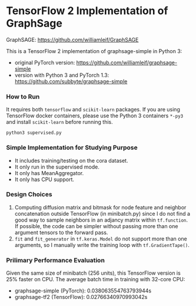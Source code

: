 # TensorFlow 2 Implementation of GraphSage

GraphSAGE: https://github.com/williamleif/GraphSAGE

This is a TensorFlow 2 implementation of graphsage-simple in Python 3:
- original PyTorch version: https://github.com/williamleif/graphsage-simple
- version with Python 3 and PyTorch 1.3: https://github.com/subbyte/graphsage-simple

### How to Run 

It requires both `tensorflow` and `scikit-learn` packages. If you are using TensorFlow docker containers, please use the Python 3 containers `*-py3` and install `scikit-learn` before running this.

```
python3 supervised.py
```

### Simple Implementation for Studying Purpose
- It includes training/testing on the cora dataset.
- It only run in the supervised mode.
- It only has MeanAggregator.
- It only has CPU support.

### Design Choices
1. Computing diffusion matrix and bitmask for node feature and neighbor concatenation outside TensorFlow (in minibatch.py) since I do not find a good way to sample neighbors in an adjancy matrix within `tf.function`. If possible, the code can be simpler without passing more than one argument tensors to the forward pass.
2. `fit` and `fit_generator` in `tf.keras.Model` do not support more than one arguments, so I manually write the training loop with `tf.GradientTape()`.

### Prilimary Performance Evaluation

Given the same size of minibatch (256 units), this TensorFlow version is 25% faster on CPU. The average batch time in training with 32-core CPU:
- graphsage-simple (PyTorch): 0.038063554763793944s
- graphsage-tf2 (TensorFlow): 0.02766340970993042s
